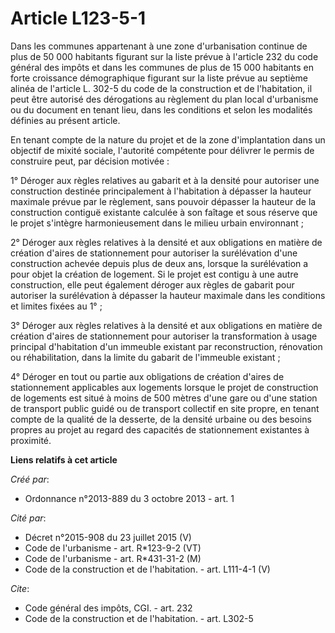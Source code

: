 # Article L123-5-1

Dans les communes appartenant à une zone d'urbanisation continue de plus de 50 000 habitants figurant sur la liste prévue à
l'article 232 du code général des impôts et dans les communes de plus de 15 000 habitants en forte croissance démographique
figurant sur la liste prévue au septième alinéa de l'article L. 302-5 du code de la construction et de l'habitation, il peut
être autorisé des dérogations au règlement du plan local d'urbanisme ou du document en tenant lieu, dans les conditions et
selon les modalités définies au présent article. 

En tenant compte de la nature du projet et de la zone d'implantation dans un objectif de mixité sociale, l'autorité
compétente pour délivrer le permis de construire peut, par décision motivée : 

1° Déroger aux règles relatives au gabarit et à la densité pour autoriser une construction destinée principalement à
l'habitation à dépasser la hauteur maximale prévue par le règlement, sans pouvoir dépasser la hauteur de la construction
contiguë existante calculée à son faîtage et sous réserve que le projet s'intègre harmonieusement dans le milieu urbain
environnant ; 

2° Déroger aux règles relatives à la densité et aux obligations en matière de création d'aires de stationnement pour
autoriser la surélévation d'une construction achevée depuis plus de deux ans, lorsque la surélévation a pour objet la
création de logement. Si le projet est contigu à une autre construction, elle peut également déroger aux règles de gabarit
pour autoriser la surélévation à dépasser la hauteur maximale dans les conditions et limites fixées au 1° ; 

3° Déroger aux règles relatives à la densité et aux obligations en matière de création d'aires de stationnement pour
autoriser la transformation à usage principal d'habitation d'un immeuble existant par reconstruction, rénovation ou
réhabilitation, dans la limite du gabarit de l'immeuble existant ; 

4° Déroger en tout ou partie aux obligations de création d'aires de stationnement applicables aux logements lorsque le projet
de construction de logements est situé à moins de 500 mètres d'une gare ou d'une station de transport public guidé ou de
transport collectif en site propre, en tenant compte de la qualité de la desserte, de la densité urbaine ou des besoins
propres au projet au regard des capacités de stationnement existantes à proximité.

**Liens relatifs à cet article**

_Créé par_:

  - Ordonnance n°2013-889 du 3 octobre 2013 - art. 1

_Cité par_:

  - Décret n°2015-908 du 23 juillet 2015 (V)
  - Code de l'urbanisme - art. R*123-9-2 (VT)
  - Code de l'urbanisme - art. R*431-31-2 (M)
  - Code de la construction et de l'habitation. - art. L111-4-1 (V)

_Cite_:

  - Code général des impôts, CGI. - art. 232
  - Code de la construction et de l'habitation. - art. L302-5
